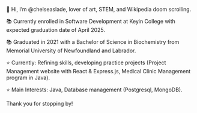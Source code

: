 👋 Hi, I’m @chelseaslade, lover of art, STEM, and Wikipedia doom scrolling. 

📚 Currently enrolled in Software Development at Keyin College with expected graduation date of April 2025.

📚 Graduated in 2021 with a Bachelor of Science in Biochemistry from Memorial University of Newfoundland and Labrador.

⭐️ Currently: Refining skills, developing practice projects (Project Management website with React & Express.js, Medical Clinic Management program in Java).

⭐️ Main Interests: Java, Database management (Postgresql, MongoDB). 

Thank you for stopping by! 
